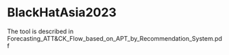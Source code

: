 # BlackHatAsia2023
The tool is described in Forecasting_ATT&CK_Flow_based_on_APT_by_Recommendation_System.pdf
